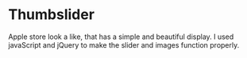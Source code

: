 # Thumbslider

Apple store look a like, that has a simple and beautiful display. I used javaScript and jQuery to make the slider and images function properly.
